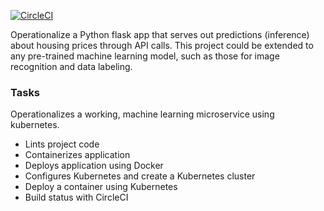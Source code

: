 [![CircleCI](https://circleci.com/gh/Nirv2389/DevOps_Microservices.svg?style=shield&circle-token=<40653791cbdbe3a5bc7c6b7d1b948b1b4a58d629>)](https://app.circleci.com/pipelines/github/Nirv2389/DevOps_Microservices)

Operationalize a Python flask app that serves out predictions (inference) about housing prices through API calls. This project could be extended to any pre-trained machine learning model, such as those for image recognition and data labeling.

### Tasks

Operationalizes a working, machine learning microservice using kubernetes.

* Lints project code
* Containerizes application
* Deploys application using Docker
* Configures Kubernetes and create a Kubernetes cluster
* Deploy a container using Kubernetes
* Build status with CircleCI
